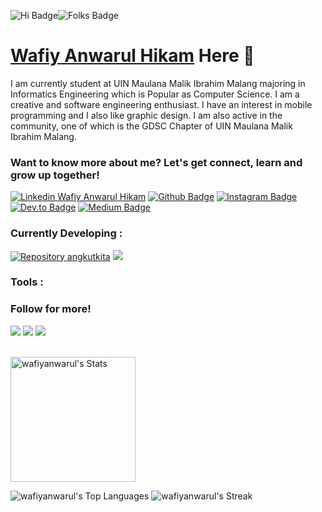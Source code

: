 <img src = 'https://img.shields.io/badge/HI-EFFF36?style=for-the-badge' alt = 'Hi Badge'><img src = 'https://img.shields.io/badge/FOLKS!-FF6550?style=for-the-badge' alt = 'Folks Badge'>
<h1><a href = 'wafiyanwarulhk.online'>Wafiy Anwarul Hikam</a> Here 🙌</h1> 
<p>I am currently student at UIN Maulana Malik Ibrahim Malang majoring in Informatics Engineering which is Popular as Computer Science. I am a creative and software engineering enthusiast. I have an interest in mobile programming and I also like graphic design. I am also active in the community, one of which is the GDSC Chapter of UIN Maulana Malik Ibrahim Malang.</p> 

<h3>Want to know more about me? Let's get connect, learn and grow up together! </h3>
<a target="blank" href = 'https://www.linkedin.com/in/wafiy-anwarul-hikam-267bb81ba?utm_source=share&utm_campaign=share_via&utm_content=profile&utm_medium=android_app'><img src = 'https://img.shields.io/badge/%40wafiyanwarul-blue?style=flat-square&logo=Linkedin&logoColor=white' alt = 'Linkedin Wafiy Anwarul Hikam'></a>
<a target="_blank" href = 'https://github.com/wafiyanwarul/'><img src = 'https://img.shields.io/badge/%40wafiyanwarul-blue?style=flat-square&logo=Github&logoColor=white&color=grey' alt = 'Github Badge'></a>
<a target="_blank" href = 'https://www.instagram.com/wafiy_anw/'><img src = 'https://img.shields.io/badge/%40wafiy_anw-D32847?style=flat-square&logo=instagram&logoColor=white' alt = 'Instagram Badge'></a>
<a target="_blank" href = 'https://dev.to/oneslabink'><img src = 'https://img.shields.io/badge/%40oneslabink-black?style=flat-square&logo=dev.to&logoColor=white' alt = 'Dev.to Badge'></a>
<a target="_blank" href = 'https://medium.com/@wafiyanwarulhikam12'><img src = 'https://img.shields.io/badge/%40wafiyanwarulhikam12-2FB575?style=flat-square&logo=medium&logoColor=white' alt = 'Medium Badge'></a>

<h3>Currently Developing : </h3> 
<p><a href = 'https://github.com/wafiyanwarul/angkotkita'><img src = 'https://img.shields.io/github/stars/wafiyanwarul/angkotkita?style=flat-square&logo=github&label=Angkot%20Kita&labelColor=dark%20blue&color=red' alt = 'Repository angkutkita'></a> <a href = 'https://github.com/wafiyanwarul/yummyExpress'><img src = 'https://img.shields.io/github/stars/wafiyanwarul/yummyExpress?style=flat-square&logo=github&label=Yummy%20Express&color=red'></a></p>

<h3>Tools : </h3>

<h3> Follow for more! </h3>
<p><img src = 'https://img.shields.io/github/followers/wafiyanwarul?style=for-the-badge&labelColor=blue&color=ffffff'> <img src = 'https://img.shields.io/github/forks/wafiyanwarul/wafiyanwarul?style=for-the-badge'> <a href="https://visitorbadge.io/status?path=https%3A%2F%2Fgithub.com%2Fwafiyanwarul"><img src="https://api.visitorbadge.io/api/visitors?path=https%3A%2F%2Fgithub.com%2Fwafiyanwarul&label=TOTAL%20VISITORS&labelColor=%23ff8a65&countColor=%23d9e3f0&labelStyle=upper" /></a></p> 

</br>

<img src="https://github-readme-stats.vercel.app/api?username=wafiyanwarul&theme=buefy&show_icons=true&hide_border=true&count_private=true" alt="wafiyanwarul's Stats" height="200">

  ![wafiyanwarul's Top   Languages](https://github-readme-stats.vercel.app/api/top-langs/?username=wafiyanwarul&theme=buefy&show_icons=true&hide_border=true&layout=compact)
  ![wafiyanwarul's Streak](https://github-readme-streak-stats.herokuapp.com/?user=wafiyanwarul&theme=buefy&hide_border=true)  





<!--
**wafiyanwarul/wafiyanwarul** is a ✨ _special_ ✨ repository because its `README.md` (this file) appears on your GitHub profile.

Here are some ideas to get you started:

- 🔭 I’m currently working on ...
- 🌱 I’m currently learning ...
- 👯 I’m looking to collaborate on ...
- 🤔 I’m looking for help with ...
- 💬 Ask me about ...
- 📫 How to reach me: ...
- 😄 Pronouns: ...
- ⚡ Fun fact: ...
-->

